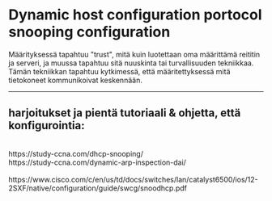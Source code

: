 <h1>Dynamic host configuration portocol snooping configuration</h1>

Määrityksessä tapahtuu "trust", mitä kuin luotettaan oma määrittämä reititin ja serveri, ja muussa tapahtuu sitä nuuskinta tai turvallisuuden tekniikkaa. 
Tämän tekniikkan tapahtuu kytkimessä, että määritettyksessä mitä tietokoneet kommunikoivat keskennään.

<hr>

<h2> harjoitukset ja pientä tutoriaali & ohjetta, että konfigurointia: </h2><br>
https://study-ccna.com/dhcp-snooping/ <br>
https://study-ccna.com/dynamic-arp-inspection-dai/ <br>

<br>
https://www.cisco.com/c/en/us/td/docs/switches/lan/catalyst6500/ios/12-2SXF/native/configuration/guide/swcg/snoodhcp.pdf

